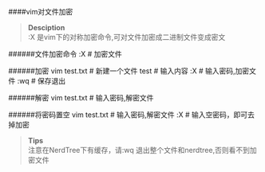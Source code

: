 ####vim对文件加密

><b>Desciption</b><br>
    :X  是vim下的对称加密命令,可对文件加密成二进制文件变成密文

######文件加密命令 
    :X     # 加密文件

######加密
    vim test.txt  # 新建一个文件
        test      # 输入内容
    :X            # 输入密码,加密文件
    :wq           # 保存退出

######解密
    vim test.txt  # 输入密码,解密文件

######将密码置空
    vim test.txt  # 输入密码,解密文件
    :X            # 输入空密码，即可去掉加密

><b>Tips</b><br>
    注意在NerdTree下有缓存，请:wq 退出整个文件和nerdtree,否则看不到加密文件





